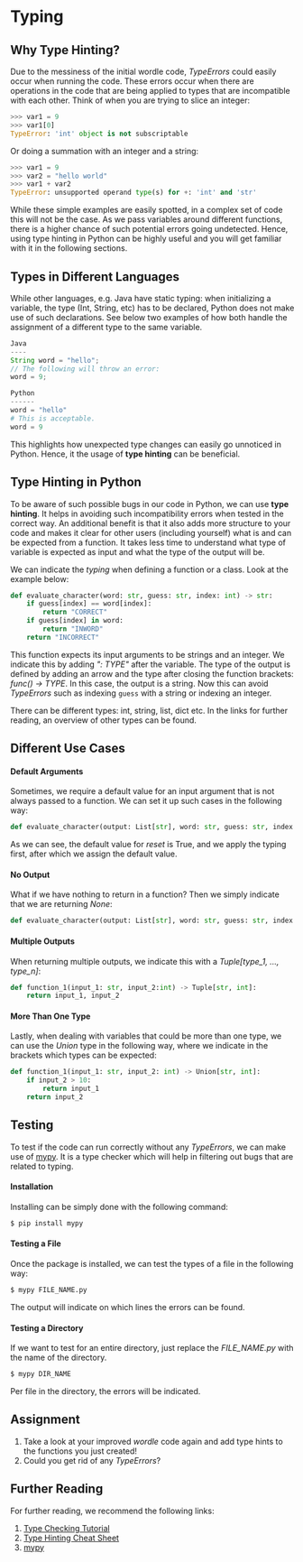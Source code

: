 # Typing 
## Why Type Hinting? 
Due to the messiness of the initial wordle code, _TypeErrors_ could easily occur when
running the code. These errors occur when there are operations in the code that are being
applied to types that are incompatible with each other. Think of when you are trying
to slice an integer: 

```python
>>> var1 = 9
>>> var1[0]
TypeError: 'int' object is not subscriptable
```

Or doing a summation with an integer and a string: 
```python
>>> var1 = 9
>>> var2 = "hello world"
>>> var1 + var2
TypeError: unsupported operand type(s) for +: 'int' and 'str'
```

While these simple examples are easily spotted, in a complex set of code this will not
be the case. As we pass variables around different functions, there is a higher chance 
of such potential errors going undetected. Hence, using type hinting in Python can be highly
useful and you will get familiar with it in the following sections. 

## Types in Different Languages 
While other languages, e.g. Java have static typing: when initializing a variable, 
the type (Int, String, etc) has to be declared, Python does not make use of such 
declarations. See below two examples of how both handle the 
assignment of a different type to the same variable. 

```javascript
Java
----
String word = "hello";
// The following will throw an error: 
word = 9;
```

```python
Python
------
word = "hello"
# This is acceptable.
word = 9
```
This highlights how unexpected type changes can easily go unnoticed in Python. Hence, 
it the usage of **type hinting** can be beneficial. 

## Type Hinting in Python
To be aware of such possible bugs in our code in Python, we can use **type hinting**. 
It helps in avoiding such incompatibility errors when tested in the correct way. An
additional benefit is that it also adds more structure to your code and makes it 
clear for other users (including yourself) what is and can be expected from a function. 
It takes less time to understand what type of variable is expected as input and what 
the type of the output will be. 

We can indicate the _typing_ when defining a function or a class. Look at the example
below:
```python
def evaluate_character(word: str, guess: str, index: int) -> str:
    if guess[index] == word[index]:
        return "CORRECT"
    if guess[index] in word:
        return "INWORD"
    return "INCORRECT"
```
 This function expects its input arguments to be strings and an integer. 
 We indicate this by adding _": TYPE"_ after the variable. The type of the output is defined by adding an arrow and the 
 type after closing the function brackets: _func() -> TYPE_. In this case, the output 
 is a string. Now this can avoid _TypeErrors_ such as indexing `guess` with a string or 
 indexing an integer. 
 
There can be different types: int, string, list, dict etc. In the links for further 
reading, an overview of other types can be found. 

## Different Use Cases
#### Default Arguments
Sometimes, we require a default value for an input argument that is not always passed
to a function. We can set it up such cases in the following way: 
```python
def evaluate_character(output: List[str], word: str, guess: str, index: int, reset: Bool = True) -> List[str]:
```
As we can see, the default value for _reset_ is True, and we apply the typing first, 
after which we assign the default value. 

#### No Output
What if we have nothing to return in a function? Then we simply indicate that we are 
returning _None_: 
```python
def evaluate_character(output: List[str], word: str, guess: str, index: int) -> None:
```

#### Multiple Outputs
When returning multiple outputs, we indicate this with a _Tuple[type_1, ..., type_n]_: 
```python
def function_1(input_1: str, input_2:int) -> Tuple[str, int]: 
    return input_1, input_2
```

#### More Than One Type
Lastly, when dealing with variables that could be more than one type, we can use the _Union_
type in the following way, where we indicate in the brackets which types can be expected: 
```python
def function_1(input_1: str, input_2: int) -> Union[str, int]: 
	if input_2 > 10: 
		return input_1
	return input_2

```
## Testing
To test if the code can run correctly without any _TypeErrors_, we can make use of 
[mypy](https://mypy.readthedocs.io/). It is a type checker which will help in filtering
out bugs that are related to typing. 

#### Installation
Installing can be simply done with the following 
command: 
```bash
$ pip install mypy
```

#### Testing a File
Once the package is installed, we can test the types of a file in the following way: 
```bash
$ mypy FILE_NAME.py
```
The output will indicate on which lines the errors can be found. 
#### Testing a Directory
If we want to test for an entire directory, just replace the _FILE_NAME.py_ with the
name of the directory. 
```bash
$ mypy DIR_NAME
```
Per file in the directory, the errors will be indicated. 

## Assignment
1. Take a look at your improved _wordle_ code again and add type hints to the functions
you just created! 
2. Could you get rid of any _TypeErrors_? 
 
## Further Reading
For further reading, we recommend the following links: 

1. [Type Checking Tutorial](https://realpython.com/python-type-checking/)
2. [Type Hinting Cheat Sheet](https://mypy.readthedocs.io/en/stable/cheat_sheet_py3.html)
3. [mypy](https://mypy.readthedocs.io/en/stable/introduction.html)
